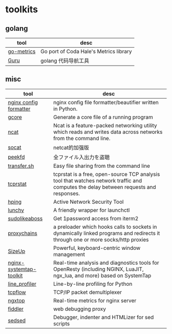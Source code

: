 # toolkits

## golang
 tool | desc
 ---  | ---
[go-metrics](https://github.com/rcrowley/go-metrics) | Go port of Coda Hale's Metrics library
[Guru](http://golang.org/s/using-guru) | golang 代码导航工具



## misc
tool | desc
---  | ---
[nginx config formatter](https://github.com/1connect/nginx-config-formatter) | nginx config file formatter/beautifier written in Python.
[gcore](https://www.linux.org/docs/man1/gcore.html) | Generate a core file of a running program
[ncat](https://nmap.org/ncat) | Ncat is a feature-packed networking utility which reads and writes data across networks from the command line.
[socat](https://linux.die.net/man/1/socat) | netcat的加强版
[peekfd](https://linux.die.net/man/1/peekfd) | 全ファイル入出力を盗聴
[transfer.sh](https://transfer.sh/) | Easy file sharing from the command line
[tcprstat](https://www.percona.com/docs/wiki/tcprstat_start.html) | tcprstat is a free, open-source TCP analysis tool that watches network traffic and computes the delay between requests and responses.
[hping](http://www.hping.org/) | Active Network Security Tool
[lunchy](https://github.com/eddiezane/lunchy) | A friendly wrapper for launchctl
[sudolikeaboss](https://github.com/ravenac95/sudolikeaboss) | Get 1password access from iterm2
[proxychains](https://github.com/rofl0r/proxychains-ng) | a preloader which hooks calls to sockets in dynamically linked programs and redirects it through one or more socks/http proxies
[SizeUp](http://www.irradiatedsoftware.com/sizeup/) | Powerful, keyboard-centric window management
[nginx-systemtap-toolkit](https://github.com/openresty/openresty-systemtap-toolkit) | Real-time analysis and diagnostics tools for OpenResty (including NGINX, LuaJIT, ngx_lua, and more) based on SystemTap
[line_profiler](https://github.com/rkern/line_profiler) | Line-by-line profiling for Python
[tcpflow](https://github.com/simsong/tcpflow) | TCP/IP packet demultiplexer
[ngxtop](https://github.com/lebinh/ngxtop) | Real-time metrics for nginx server
[fiddler](http://www.telerik.com/fiddler) | web debugging proxy
[sedsed](https://github.com/aureliojargas/sedsed) | Debugger, indenter and HTMLizer for sed scripts

